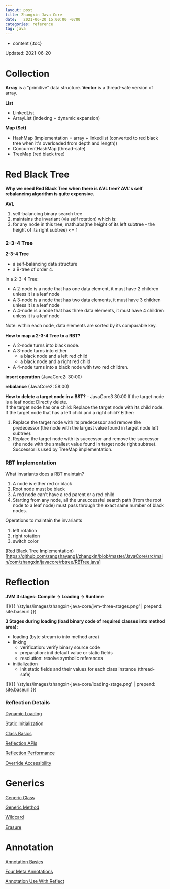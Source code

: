 ```yaml
---
layout: post
title: Zhangxin Java Core
date:   2021-06-20 15:00:00 -0700
categories: reference
tag: java
---
```


* content
{:toc}



Updated: 2021-06-20

# Collection

__Array__ is a "primitive" data structure. __Vector__ is a thread-safe version of array.

__List__
* LinkedList
* ArrayList (indexing + dynamic expansion)

__Map (Set)__
* HashMap (implementation = array + linkedlist (converted to red black tree when it's overloaded from depth and length))
* ConcurrentHashMap (thread-safe)
* TreeMap (red black tree)

# Red Black Tree

__Why we need Red Black Tree when there is AVL tree? AVL's self rebalancing algorithm is quite expensive.__

__AVL__
1. self-balancing binary search tree
2. maintains the invariant (via self rotation) which is:  
3. for any node in this tree, math.abs(the height of its left subtree - the height of its right subtree) <= 1

### 2-3-4 Tree

__2-3-4 Tree__
* a self-balancing data structure
* a B-tree of order 4. 

In a 2-3-4 Tree:
* A 2-node is a node that has one data element, it must have 2 children unless it is a leaf node
* A 3-node is a node that has two data elements, it must have 3 children unless it is a leaf node
* A 4-node is a node that has three data elements, it must have 4 children unless it is a leaf node

Note: within each node, data elements are sorted by its comparable key.

__How to map a 2-3-4 Tree to a RBT?__
* A 2-node turns into black node.
* A 3-node turns into either
  * a black node and a left red child
  * a black node and a right red child
* A 4-node turns into a black node with two red children.

__insert operation__ (JavaCore2: 30:00)

__rebalance__ (JavaCore2: 58:00)

__How to delete a target node in a BST?__ - JavaCore3 30:00
If the target node is a leaf node: Directly delete.  
If the target node has one child: Replace the target node with its child node.  
If the target node that has a left child and a right child? Either:  
1. Replace the target node with its predecessor and remove the predecessor (the node with the largest value found in target node left subtree).
2. Replace the target node with its successor and remove the successor (the node with the smallest value found in target node right subtree). Successor is used by TreeMap implementation. 


### RBT Implementation

What invariants does a RBT maintain? 
1. A node is either red or black
2. Root node must be black
3. A red node can't have a red parent or a red child
4. Starting from any node, all the unsuccessful search path (from the root node to a leaf node) must pass through the exact same number of black nodes.

Operations to maintain the invariants
1. left rotation
2. right rotation
3. switch color

(Red Black Tree Implementation)[https://github.com/zangshayang1/zhangxin/blob/master/JavaCore/src/main/com/zhangxin/javacore/rbtree/RBTree.java]

# Reflection

__JVM 3 stages: Compile -> Loading -> Runtime__

![]({{ '/styles/images/zhangxin-java-core/jvm-three-stages.png' | prepend: site.baseurl }})

__3 Stages during loading (load binary code of required classes into method area):__ 
* loading (byte stream io into method area)
* linking
    * verification: verify binary source code
    * preparation: init default value or static fields
    * resolution: resolve symbolic references
* initialization
    * init static fields and their values for each class instance (thread-safe)

![]({{ '/styles/images/zhangxin-java-core/loading-stage.png' | prepend: site.baseurl }})

### Reflection Details

[Dynamic Loading](https://github.com/zangshayang1/zhangxin/blob/master/JavaCore/src/main/com/zhangxin/javacore/reflection/DynamicLoading.java)

[Static Initialization](https://github.com/zangshayang1/zhangxin/blob/master/JavaCore/src/main/com/zhangxin/javacore/reflection/StaticInitialization.java)

[Class Basics](https://github.com/zangshayang1/zhangxin/blob/master/JavaCore/src/main/com/zhangxin/javacore/reflection/ClassBasics.java)

[Reflection APIs](https://github.com/zangshayang1/zhangxin/blob/master/JavaCore/src/main/com/zhangxin/javacore/reflection/ReflectionAPIs.java)

[Reflection Performance](https://github.com/zangshayang1/zhangxin/blob/master/JavaCore/src/main/com/zhangxin/javacore/reflection/ReflectionPerformance.java)

[Override Accessibility](https://github.com/zangshayang1/zhangxin/blob/master/JavaCore/src/main/com/zhangxin/javacore/reflection/Accessibility.java)

# Generics

[Generic Class](https://github.com/zangshayang1/zhangxin/blob/master/JavaCore/src/main/com/zhangxin/javacore/generics/Inheritance.java)

[Generic Method](https://github.com/zangshayang1/zhangxin/blob/master/JavaCore/src/main/com/zhangxin/javacore/generics/GenericMethod.java)

[Wildcard](https://github.com/zangshayang1/zhangxin/blob/master/JavaCore/src/main/com/zhangxin/javacore/generics/WildCard.java)

[Erasure](https://github.com/zangshayang1/zhangxin/blob/master/JavaCore/src/main/com/zhangxin/javacore/generics/Erasure.java)


# Annotation

[Annotation Basics](https://github.com/zangshayang1/zhangxin/blob/master/JavaCore/src/main/com/zhangxin/javacore/annotations/MyAnnotation.java)

[Four Meta Annotations](https://github.com/zangshayang1/zhangxin/blob/master/JavaCore/src/main/com/zhangxin/javacore/annotations/FourMetaAnnotation.java)

[Annotation Use With Reflect](https://github.com/zangshayang1/zhangxin/blob/master/JavaCore/src/main/com/zhangxin/javacore/annotations/UseWithReflection.java)